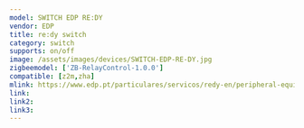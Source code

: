 ```yaml
---
model: SWITCH EDP RE:DY
vendor: EDP
title: re:dy switch
category: switch
supports: on/off
image: /assets/images/devices/SWITCH-EDP-RE-DY.jpg
zigbeemodel: ['ZB-RelayControl-1.0.0']
compatible: [z2m,zha]
mlink: https://www.edp.pt/particulares/servicos/redy-en/peripheral-equipment/switch/
link: 
link2: 
link3: 
---
```


